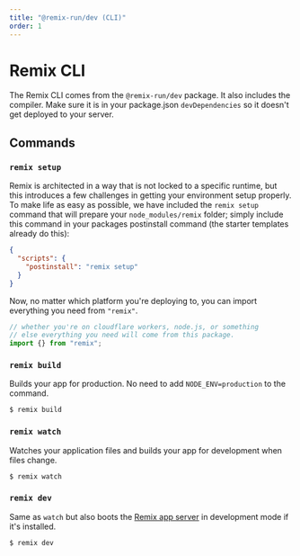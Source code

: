 ```yaml
---
title: "@remix-run/dev (CLI)"
order: 1
---
```


# Remix CLI

The Remix CLI comes from the `@remix-run/dev` package. It also includes the compiler. Make sure it is in your package.json `devDependencies` so it doesn't get deployed to your server.

## Commands

### `remix setup`

Remix is architected in a way that is not locked to a specific runtime, but this introduces a few challenges in getting your environment setup properly. To make life as easy as possible, we have included the `remix setup` command that will prepare your `node_modules/remix` folder; simply include this command in your packages postinstall command (the starter templates already do this):

```json
{
  "scripts": {
    "postinstall": "remix setup"
  }
}
```

Now, no matter which platform you're deploying to, you can import everything you need from `"remix"`.

```js
// whether you're on cloudflare workers, node.js, or something
// else everything you need will come from this package.
import {} from "remix";
```

### `remix build`

Builds your app for production. No need to add `NODE_ENV=production` to the command.

```sh
$ remix build
```

### `remix watch`

Watches your application files and builds your app for development when files change.

```sh
$ remix watch
```

### `remix dev`

Same as `watch` but also boots the [Remix app server](serve.md) in development mode if it's installed.

```sh
$ remix dev
```
